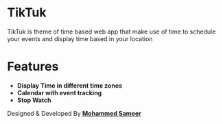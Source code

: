 # TikTuk

TikTuk is theme of time based web app that make use of time to schedule your events and display time based in your location

# Features

- **Display Time in different time zones**
- **Calendar with event tracking**
- **Stop Watch**

Designed & Developed By **[Mohammed Sameer](https://www.linkedin.com/in/mohammed-sameer-bb81b3151/)**

